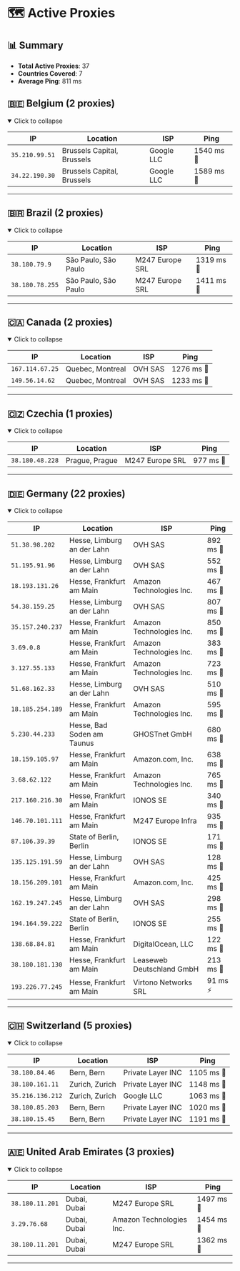 # 🗺️ Active Proxies

## 📊 Summary
- **Total Active Proxies**: 37
- **Countries Covered**: 7
- **Average Ping**: 811 ms

## 🇧🇪 Belgium (2 proxies)
<details open>
<summary>Click to collapse</summary>

| IP | Location | ISP | Ping |
|----|----------|-------|----|
| `35.210.99.51` | Brussels Capital, Brussels | Google LLC | 1540 ms 🦥 |
| `34.22.190.30` | Brussels Capital, Brussels | Google LLC | 1589 ms 🦥 |

</details>

---

## 🇧🇷 Brazil (2 proxies)
<details open>
<summary>Click to collapse</summary>

| IP | Location | ISP | Ping |
|----|----------|-------|----|
| `38.180.79.9` | São Paulo, São Paulo | M247 Europe SRL | 1319 ms 🦥 |
| `38.180.78.255` | São Paulo, São Paulo | M247 Europe SRL | 1411 ms 🦥 |

</details>

---

## 🇨🇦 Canada (2 proxies)
<details open>
<summary>Click to collapse</summary>

| IP | Location | ISP | Ping |
|----|----------|-------|----|
| `167.114.67.25` | Quebec, Montreal | OVH SAS | 1276 ms 🦥 |
| `149.56.14.62` | Quebec, Montreal | OVH SAS | 1233 ms 🦥 |

</details>

---

## 🇨🇿 Czechia (1 proxies)
<details open>
<summary>Click to collapse</summary>

| IP | Location | ISP | Ping |
|----|----------|-------|----|
| `38.180.48.228` | Prague, Prague | M247 Europe SRL | 977 ms 🦥 |

</details>

---

## 🇩🇪 Germany (22 proxies)
<details open>
<summary>Click to collapse</summary>

| IP | Location | ISP | Ping |
|----|----------|-------|----|
| `51.38.98.202` | Hesse, Limburg an der Lahn | OVH SAS | 892 ms 🦥 |
| `51.195.91.96` | Hesse, Limburg an der Lahn | OVH SAS | 552 ms 🦥 |
| `18.193.131.26` | Hesse, Frankfurt am Main | Amazon Technologies Inc. | 467 ms 🐌 |
| `54.38.159.25` | Hesse, Limburg an der Lahn | OVH SAS | 807 ms 🦥 |
| `35.157.240.237` | Hesse, Frankfurt am Main | Amazon Technologies Inc. | 850 ms 🦥 |
| `3.69.0.8` | Hesse, Frankfurt am Main | Amazon Technologies Inc. | 383 ms 🐌 |
| `3.127.55.133` | Hesse, Frankfurt am Main | Amazon Technologies Inc. | 723 ms 🦥 |
| `51.68.162.33` | Hesse, Limburg an der Lahn | OVH SAS | 510 ms 🦥 |
| `18.185.254.189` | Hesse, Frankfurt am Main | Amazon Technologies Inc. | 595 ms 🦥 |
| `5.230.44.233` | Hesse, Bad Soden am Taunus | GHOSTnet GmbH | 680 ms 🦥 |
| `18.159.105.97` | Hesse, Frankfurt am Main | Amazon.com, Inc. | 638 ms 🦥 |
| `3.68.62.122` | Hesse, Frankfurt am Main | Amazon Technologies Inc. | 765 ms 🦥 |
| `217.160.216.30` | Hesse, Frankfurt am Main | IONOS SE | 340 ms 🐌 |
| `146.70.101.111` | Hesse, Frankfurt am Main | M247 Europe Infra | 935 ms 🦥 |
| `87.106.39.39` | State of Berlin, Berlin | IONOS SE | 171 ms 🐌 |
| `135.125.191.59` | Hesse, Limburg an der Lahn | OVH SAS | 128 ms 🐌 |
| `18.156.209.101` | Hesse, Frankfurt am Main | Amazon.com, Inc. | 425 ms 🐌 |
| `162.19.247.245` | Hesse, Limburg an der Lahn | OVH SAS | 298 ms 🐌 |
| `194.164.59.222` | State of Berlin, Berlin | IONOS SE | 255 ms 🐌 |
| `138.68.84.81` | Hesse, Frankfurt am Main | DigitalOcean, LLC | 122 ms 🐌 |
| `38.180.181.130` | Hesse, Frankfurt am Main | Leaseweb Deutschland GmbH | 213 ms 🐌 |
| `193.226.77.245` | Hesse, Frankfurt am Main | Virtono Networks SRL | 91 ms ⚡ |

</details>

---

## 🇨🇭 Switzerland (5 proxies)
<details open>
<summary>Click to collapse</summary>

| IP | Location | ISP | Ping |
|----|----------|-------|----|
| `38.180.84.46` | Bern, Bern | Private Layer INC | 1105 ms 🦥 |
| `38.180.161.11` | Zurich, Zurich | Private Layer INC | 1148 ms 🦥 |
| `35.216.136.212` | Zurich, Zurich | Google LLC | 1063 ms 🦥 |
| `38.180.85.203` | Bern, Bern | Private Layer INC | 1020 ms 🦥 |
| `38.180.15.45` | Bern, Bern | Private Layer INC | 1191 ms 🦥 |

</details>

---

## 🇦🇪 United Arab Emirates (3 proxies)
<details open>
<summary>Click to collapse</summary>

| IP | Location | ISP | Ping |
|----|----------|-------|----|
| `38.180.11.201` | Dubai, Dubai | M247 Europe SRL | 1497 ms 🦥 |
| `3.29.76.68` | Dubai, Dubai | Amazon Technologies Inc. | 1454 ms 🦥 |
| `38.180.11.201` | Dubai, Dubai | M247 Europe SRL | 1362 ms 🦥 |

</details>

---

